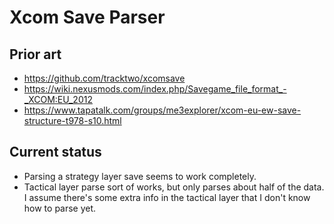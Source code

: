 # Xcom Save Parser

## Prior art

* https://github.com/tracktwo/xcomsave
* https://wiki.nexusmods.com/index.php/Savegame_file_format_-_XCOM:EU_2012
* https://www.tapatalk.com/groups/me3explorer/xcom-eu-ew-save-structure-t978-s10.html

## Current status

* Parsing a strategy layer save seems to work completely.
* Tactical layer parse sort of works, but only parses about half of the data. I assume there's some extra info in the tactical layer that I don't know how to parse yet.
